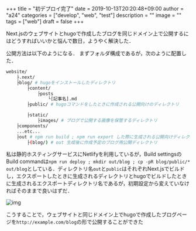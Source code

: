 +++
title = "初デプロイ完了"
date = 2019-10-13T20:20:48+09:00
author = "a24"
categories = ["develop", "web", "test"]
description = ""
image = ""
tags = ["web"]
draft = false
+++

Next.jsのウェブサイトとhugoで作成したブログを同じドメイン上で公開するにはどうすればいいかと悩んで数日，ようやく解決した．

公開方法は以下のようになる．
まずフォルダ構成であるが，次のように配置した．

```bash
website/
    ├.next/
    ├blog/ # hugoをインストールしたディレクトリ
        ├content/
            ├posts
                └[記事名].md
        ├public/ # hugoコマンドをしたときに作成される公開向けのディレクトリ

        ├static/
            ├images/ # ブログで公開する画像を保管するディレクトリ
    ├components/
    ...etc...
    ├out # npm run build ; npm run export した際に生成される公開向けディレクトリ
        ├(blog/) # out 生成後に作成予定のブログ用公開ディレクトリ
```

私は静的ホスティングサービスにNetlifyを利用しているが，Build settingsのBuild commandは`npm run deploy ; mkdir out/blog ; cp -pR blog/public/* out/blog`としている．ディレクトリ名`out`と`public`はそれぞれNext.jsでビルドし，エクスポートしたときに生成されるディレクトリとhugoでビルドしたときに生成されるエクスポートディレクトリ名であるが，初期設定から変えていなければそのままで良いはずだ．

![img](/blog/image/netlifyBuild.jpg)

こうすることで，ウェブサイトと同じドメイン上でhugoで作成したブログページを`http://example.com/blog`の形で公開することができた